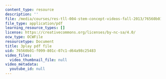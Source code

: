 ```yaml
---
content_type: resource
description: ''
file: /media/courses/res-tll-004-stem-concept-videos-fall-2013/76560b01f099801c07c1d64a98c25483_zRslv221V9c.pdf
file_type: application/pdf
learning_resource_types: []
license: https://creativecommons.org/licenses/by-nc-sa/4.0/
ocw_type: OCWFile
resourcetype: Document
title: 3play pdf file
uid: 76560b01-f099-801c-07c1-d64a98c25483
video_files:
  video_thumbnail_file: null
video_metadata:
  youtube_id: null
---
```

